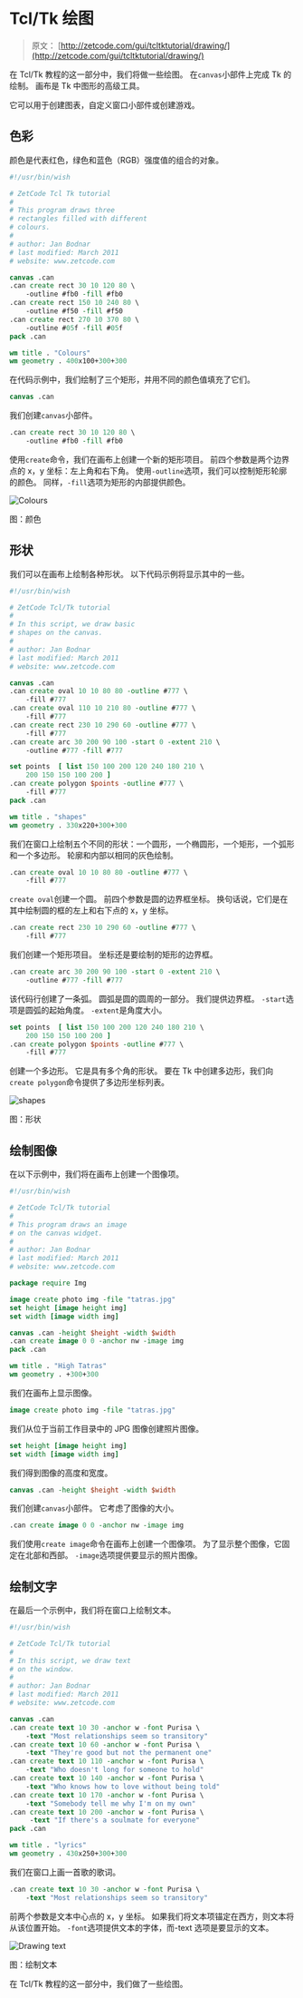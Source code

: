 # Tcl/Tk 绘图

> 原文： [http://zetcode.com/gui/tcltktutorial/drawing/](http://zetcode.com/gui/tcltktutorial/drawing/)

在 Tcl/Tk 教程的这一部分中，我们将做一些绘图。 在`canvas`小部件上完成 Tk 的绘制。 画布是 Tk 中图形的高级工具。

它可以用于创建图表，自定义窗口小部件或创建游戏。

## 色彩

颜色是代表红色，绿色和蓝色（RGB）强度值的组合的对象。

```tcl
#!/usr/bin/wish

# ZetCode Tcl Tk tutorial
#
# This program draws three
# rectangles filled with different
# colours.
#
# author: Jan Bodnar
# last modified: March 2011
# website: www.zetcode.com

canvas .can
.can create rect 30 10 120 80 \
    -outline #fb0 -fill #fb0
.can create rect 150 10 240 80 \
    -outline #f50 -fill #f50
.can create rect 270 10 370 80 \
    -outline #05f -fill #05f       
pack .can 

wm title . "Colours" 
wm geometry . 400x100+300+300

```

在代码示例中，我们绘制了三个矩形，并用不同的颜色值填充了它们。

```tcl
canvas .can

```

我们创建`canvas`小部件。

```tcl
.can create rect 30 10 120 80 \
    -outline #fb0 -fill #fb0

```

使用`create`命令，我们在画布上创建一个新的矩形项目。 前四个参数是两个边界点的 x，y 坐标：左上角和右下角。 使用`-outline`选项，我们可以控制矩形轮廓的颜色。 同样，`-fill`选项为矩形的内部提供颜色。

![Colours](img/c4544b9835b77bd42a4951f935cb1b76.jpg)

图：颜色

## 形状

我们可以在画布上绘制各种形状。 以下代码示例将显示其中的一些。

```tcl
#!/usr/bin/wish

# ZetCode Tcl/Tk tutorial
#
# In this script, we draw basic 
# shapes on the canvas.
#
# author: Jan Bodnar
# last modified: March 2011
# website: www.zetcode.com

canvas .can
.can create oval 10 10 80 80 -outline #777 \
    -fill #777 
.can create oval 110 10 210 80 -outline #777 \
    -fill #777 
.can create rect 230 10 290 60 -outline #777 \
    -fill #777 
.can create arc 30 200 90 100 -start 0 -extent 210 \
    -outline #777 -fill #777 

set points  [ list 150 100 200 120 240 180 210 \
    200 150 150 100 200 ]
.can create polygon $points -outline #777 \
    -fill #777 
pack .can

wm title . "shapes" 
wm geometry . 330x220+300+300

```

我们在窗口上绘制五个不同的形状：一个圆形，一个椭圆形，一个矩形，一个弧形和一个多边形。 轮廓和内部以相同的灰色绘制。

```tcl
.can create oval 10 10 80 80 -outline #777 \
    -fill #777 

```

`create oval`创建一个圆。 前四个参数是圆的边界框坐标。 换句话说，它们是在其中绘制圆的框的左上和右下点的 x，y 坐标。

```tcl
.can create rect 230 10 290 60 -outline #777 \
    -fill #777

```

我们创建一个矩形项目。 坐标还是要绘制的矩形的边界框。

```tcl
.can create arc 30 200 90 100 -start 0 -extent 210 \
    -outline #777 -fill #777 

```

该代码行创建了一条弧。 圆弧是圆的圆周的一部分。 我们提供边界框。 `-start`选项是圆弧的起始角度。 `-extent`是角度大小。

```tcl
set points  [ list 150 100 200 120 240 180 210 \
    200 150 150 100 200 ]
.can create polygon $points -outline #777 \
    -fill #777 

```

创建一个多边形。 它是具有多个角的形状。 要在 Tk 中创建多边形，我们向`create polygon`命令提供了多边形坐标列表。

![shapes](img/fd011e91e48f1d862436d9c6efd1bab4.jpg)

图：形状

## 绘制图像

在以下示例中，我们将在画布上创建一个图像项。

```tcl
#!/usr/bin/wish

# ZetCode Tcl/Tk tutorial
#
# This program draws an image
# on the canvas widget.
#
# author: Jan Bodnar
# last modified: March 2011
# website: www.zetcode.com

package require Img

image create photo img -file "tatras.jpg"
set height [image height img]
set width [image width img]

canvas .can -height $height -width $width
.can create image 0 0 -anchor nw -image img
pack .can

wm title . "High Tatras" 
wm geometry . +300+300

```

我们在画布上显示图像。

```tcl
image create photo img -file "tatras.jpg"

```

我们从位于当前工作目录中的 JPG 图像创建照片图像。

```tcl
set height [image height img]
set width [image width img]

```

我们得到图像的高度和宽度。

```tcl
canvas .can -height $height -width $width

```

我们创建`canvas`小部件。 它考虑了图像的大小。

```tcl
.can create image 0 0 -anchor nw -image img

```

我们使用`create image`命令在画布上创建一个图像项。 为了显示整个图像，它固定在北部和西部。 `-image`选项提供要显示的照片图像。

## 绘制文字

在最后一个示例中，我们将在窗口上绘制文本。

```tcl
#!/usr/bin/wish

# ZetCode Tcl/Tk tutorial
#
# In this script, we draw text
# on the window.
#
# author: Jan Bodnar
# last modified: March 2011
# website: www.zetcode.com

canvas .can
.can create text 10 30 -anchor w -font Purisa \
    -text "Most relationships seem so transitory"
.can create text 10 60 -anchor w -font Purisa \
    -text "They're good but not the permanent one"
.can create text 10 110 -anchor w -font Purisa \
    -text "Who doesn't long for someone to hold"
.can create text 10 140 -anchor w -font Purisa \
    -text "Who knows how to love without being told"
.can create text 10 170 -anchor w -font Purisa \
    -text "Somebody tell me why I'm on my own"
.can create text 10 200 -anchor w -font Purisa \
     -text "If there's a soulmate for everyone"        
pack .can

wm title . "lyrics" 
wm geometry . 430x250+300+300

```

我们在窗口上画一首歌的歌词。

```tcl
.can create text 10 30 -anchor w -font Purisa \
    -text "Most relationships seem so transitory"

```

前两个参数是文本中心点的 x，y 坐标。 如果我们将文本项锚定在西方，则文本将从该位置开始。 `-font`选项提供文本的字体，而-text 选项是要显示的文本。

![Drawing text](img/de6df3144276c31573e38a9ebdbfe5b4.jpg)

图：绘制文本

在 Tcl/Tk 教程的这一部分中，我们做了一些绘图。